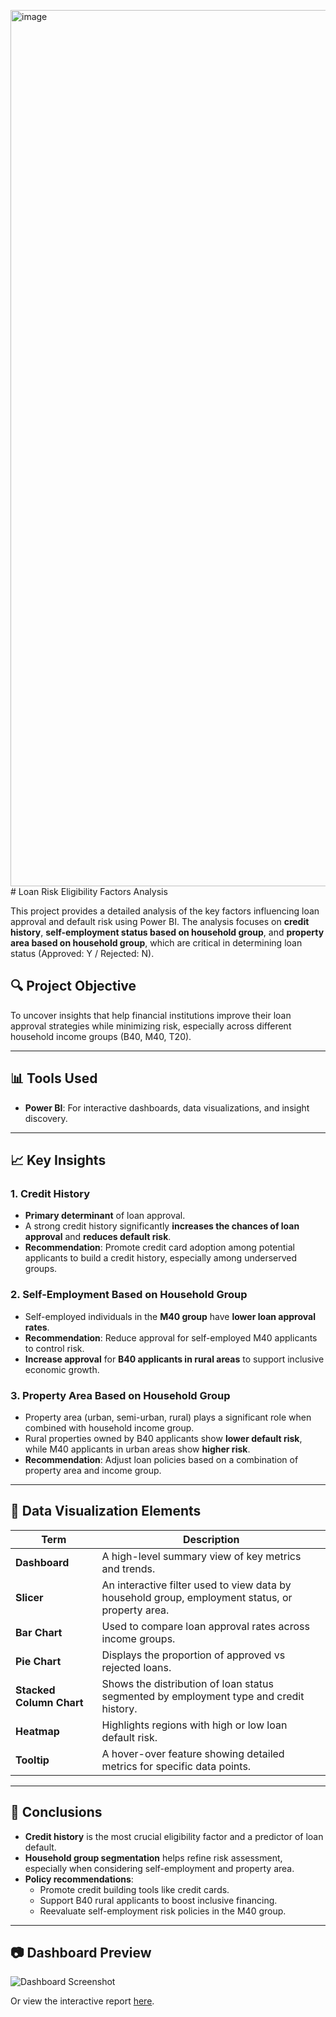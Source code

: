 <img width="1402" alt="image" src="https://github.com/user-attachments/assets/f74cbaeb-ca98-4350-b32f-16b3a7daa29c" /># Loan Risk Eligibility Factors Analysis

This project provides a detailed analysis of the key factors influencing loan approval and default risk using Power BI. The analysis focuses on **credit history**, **self-employment status based on household group**, and **property area based on household group**, which are critical in determining loan status (Approved: Y / Rejected: N).

## 🔍 Project Objective

To uncover insights that help financial institutions improve their loan approval strategies while minimizing risk, especially across different household income groups (B40, M40, T20).

---

## 📊 Tools Used

- **Power BI**: For interactive dashboards, data visualizations, and insight discovery.

---

## 📈 Key Insights

### 1. **Credit History**
- **Primary determinant** of loan approval.
- A strong credit history significantly **increases the chances of loan approval** and **reduces default risk**.
- **Recommendation**: Promote credit card adoption among potential applicants to build a credit history, especially among underserved groups.

### 2. **Self-Employment Based on Household Group**
- Self-employed individuals in the **M40 group** have **lower loan approval rates**.
- **Recommendation**: Reduce approval for self-employed M40 applicants to control risk.
- **Increase approval** for **B40 applicants in rural areas** to support inclusive economic growth.

### 3. **Property Area Based on Household Group**
- Property area (urban, semi-urban, rural) plays a significant role when combined with household income group.
- Rural properties owned by B40 applicants show **lower default risk**, while M40 applicants in urban areas show **higher risk**.
- **Recommendation**: Adjust loan policies based on a combination of property area and income group.

---

## 📌 Data Visualization Elements

| Term | Description |
|------|-------------|
| **Dashboard** | A high-level summary view of key metrics and trends. |
| **Slicer** | An interactive filter used to view data by household group, employment status, or property area. |
| **Bar Chart** | Used to compare loan approval rates across income groups. |
| **Pie Chart** | Displays the proportion of approved vs rejected loans. |
| **Stacked Column Chart** | Shows the distribution of loan status segmented by employment type and credit history. |
| **Heatmap** | Highlights regions with high or low loan default risk. |
| **Tooltip** | A hover-over feature showing detailed metrics for specific data points. |

---

## 🧠 Conclusions

- **Credit history** is the most crucial eligibility factor and a predictor of loan default.
- **Household group segmentation** helps refine risk assessment, especially when considering self-employment and property area.
- **Policy recommendations**:
  - Promote credit building tools like credit cards.
  - Support B40 rural applicants to boost inclusive financing.
  - Reevaluate self-employment risk policies in the M40 group.

---

## 📷 Dashboard Preview

![Dashboard Screenshot](<img width="1402" alt="image" src="https://github.com/user-attachments/assets/0fc95726-da9d-4d92-a87a-1cd03191bece" />)


Or view the interactive report [here](https://app.powerbi.com/groups/me/reports/fdbc1add-b16e-4625-b33b-b78075b5f5c2/ReportSection1cb4d9f8ce516c810724?experience=power-bi).
